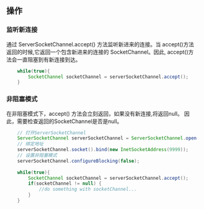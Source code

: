 ## 操作

### 监听新连接
通过 ServerSocketChannel.accept() 方法监听新进来的连接。当 accept()方法返回的时候,它返回一个包含新进来的连接的 SocketChannel。因此, accept()方法会一直阻塞到有新连接到达。

```java
    while(true){
        SocketChannel socketChannel = serverSocketChannel.accept();
    }
```

### 非阻塞模式
在非阻塞模式下，accept() 方法会立刻返回，如果没有新连接,将返回null。 因此，需要检查返回的SocketChannel是否是null。

```java
    // 打开ServerSocketChannel
    ServerSocketChannel serverSocketChannel = ServerSocketChannel.open();
    // 绑定地址
    serverSocketChannel.socket().bind(new InetSocketAddress(9999));
    // 设置非阻塞模式
    serverSocketChannel.configureBlocking(false);
    
    while(true){
        SocketChannel socketChannel = serverSocketChannel.accept();
        if(socketChannel != null) {
            //do something with socketChannel...
        }
    }
```